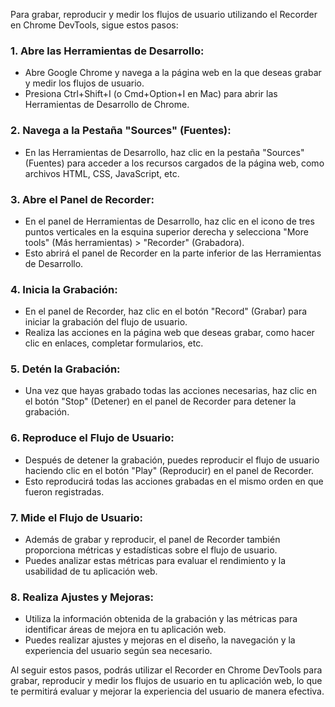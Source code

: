 Para grabar, reproducir y medir los flujos de usuario utilizando el Recorder en Chrome DevTools, sigue estos pasos:

### 1. Abre las Herramientas de Desarrollo:
- Abre Google Chrome y navega a la página web en la que deseas grabar y medir los flujos de usuario.
- Presiona Ctrl+Shift+I (o Cmd+Option+I en Mac) para abrir las Herramientas de Desarrollo de Chrome.

### 2. Navega a la Pestaña "Sources" (Fuentes):
- En las Herramientas de Desarrollo, haz clic en la pestaña "Sources" (Fuentes) para acceder a los recursos cargados de la página web, como archivos HTML, CSS, JavaScript, etc.

### 3. Abre el Panel de Recorder:
- En el panel de Herramientas de Desarrollo, haz clic en el icono de tres puntos verticales en la esquina superior derecha y selecciona "More tools" (Más herramientas) > "Recorder" (Grabadora).
- Esto abrirá el panel de Recorder en la parte inferior de las Herramientas de Desarrollo.

### 4. Inicia la Grabación:
- En el panel de Recorder, haz clic en el botón "Record" (Grabar) para iniciar la grabación del flujo de usuario.
- Realiza las acciones en la página web que deseas grabar, como hacer clic en enlaces, completar formularios, etc.

### 5. Detén la Grabación:
- Una vez que hayas grabado todas las acciones necesarias, haz clic en el botón "Stop" (Detener) en el panel de Recorder para detener la grabación.

### 6. Reproduce el Flujo de Usuario:
- Después de detener la grabación, puedes reproducir el flujo de usuario haciendo clic en el botón "Play" (Reproducir) en el panel de Recorder.
- Esto reproducirá todas las acciones grabadas en el mismo orden en que fueron registradas.

### 7. Mide el Flujo de Usuario:
- Además de grabar y reproducir, el panel de Recorder también proporciona métricas y estadísticas sobre el flujo de usuario.
- Puedes analizar estas métricas para evaluar el rendimiento y la usabilidad de tu aplicación web.

### 8. Realiza Ajustes y Mejoras:
- Utiliza la información obtenida de la grabación y las métricas para identificar áreas de mejora en tu aplicación web.
- Puedes realizar ajustes y mejoras en el diseño, la navegación y la experiencia del usuario según sea necesario.

Al seguir estos pasos, podrás utilizar el Recorder en Chrome DevTools para grabar, reproducir y medir los flujos de usuario en tu aplicación web, lo que te permitirá evaluar y mejorar la experiencia del usuario de manera efectiva.